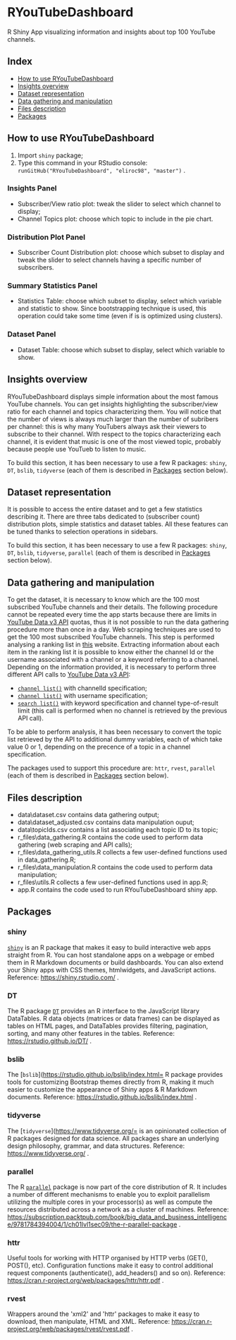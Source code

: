 # RYouTubeDashboard
R Shiny App visualizing information and insights about top 100 YouTube channels.

## Index
- [How to use RYouTubeDashboard](#How-to-use-RYouTubeDashboard)
- [Insights overview](#Insights-overview)
- [Dataset representation](#Dataset-representation)
- [Data gathering and manipulation](#Data-gathering-and-manipulation)
- [Files description](#Files-description)
- [Packages](#Packages)

## How to use RYouTubeDashboard

1. Import `shiny` package;
2. Type this command in your RStudio console: `runGitHub("RYouTubeDashboard", "eliroc98", "master")` .

### Insights Panel
- Subscriber/View ratio plot: tweak the slider to select which channel to display;
- Channel Topics plot: choose which topic to include in the pie chart.

### Distribution Plot Panel
- Subscriber Count Distribution plot: choose which subset to display and tweak the slider to select channels having a specific number of subscribers.

### Summary Statistics Panel
- Statistics Table: choose which subset to display, select which variable and statistic to show. Since bootstrapping technique is used, this operation could take some time (even if is is optimized using clusters).

### Dataset Panel
- Dataset Table: choose which subset to display, select which variable to show.

## Insights overview
RYouTubeDashboard displays simple information about the most famous YouTube channels. 
You can get insights highlighting the subscriber/view ratio for each channel and topics characterizing them.
You will notice that the number of views is always much larger than the number of subribers per channel: this is why many YouTubers always ask their viewers to subscribe to their channel.
With respect to the topics characterizing each channel, it is evident that music is one of the most viewed topic, probably because people use YouTueb to listen to music.

To build this section, it has been necessary to use a few R packages: `shiny`, `DT`, `bslib`, `tidyverse` (each of them is described in [Packages](#Packages) section below).

## Dataset representation
It is possible to access the entire dataset and to get a few statistics describing it.
There are three tabs dedicated to (subscriber count) distribution plots, simple statistics and dataset tables. All these features can be tuned thanks to selection operations in sidebars.

To build this section, it has been necessary to use a few R packages: `shiny`, `DT`, `bslib`, `tidyverse`, `parallel` (each of them is described in [Packages](#Packages) section below).

## Data gathering and manipulation
To get the dataset, it is necessary to know which are the 100 most subscribed YouTube channels and their details.
The following procedure cannot be repeated every time the app starts because there are limits in [YouTube Data v3 API](https://developers.google.com/youtube/v3) quotas, thus it is not possible to run the data gathering procedure more than once in a day.
Web scraping techniques are used to get the 100 most subscribed YouTube channels. This step is performed analysing a ranking list in [this](https://socialblade.com/youtube/top/100/mostsubscribed) website.
Extracting information about each item in the ranking list it is possible to know either the channel Id or the username associated with a channel or a keyword referring to a channel. Depending on the information provided, it is necessary to perform three different API calls to [YouTube Data v3 API](https://developers.google.com/youtube/v3):
- [`channel list()`](https://developers.google.com/youtube/v3/docs/channels/list) with channelId specification;
- [`channel list()`](https://developers.google.com/youtube/v3/docs/channels/list) with username specification;
- [`search list()`](https://developers.google.com/youtube/v3/docs/search/list) with keyword specification and channel type-of-result limit (this call is performed when no channel is retrieved by the previous API call).

To be able to perform analysis, it has been necessary to convert the topic list retrieved by the API to additional dummy variables, each of which take value 0 or 1, depending on the precence of a topic in a channel specification.

The packages used to support this procedure are: `httr`, `rvest`, `parallel` (each of them is described in [Packages](#Packages) section below).

## Files description
- data\dataset.csv contains data gathering output;
- data\dataset_adjusted.csv contains data manipulation ouput;
- data\topicIds.csv contains a list associating each topic ID to its topic;
- r_files\data_gathering.R contains the code used to perform data gathering (web scraping and API calls);
- r_files\data_gathering_utils.R collects a few user-defined functions used in data_gathering.R;
- r_files\data_manipulation.R contains the code used to perform data manipulation;
- r_files\utils.R collects a few user-defined functions used in app.R;
- app.R contains the code used to run RYouTubeDashboard shiny app.

## Packages
### shiny
[`shiny`](https://shiny.rstudio.com/) is an R package that makes it easy to build interactive web apps straight from R. You can host standalone apps on a webpage or embed them in R Markdown documents or build dashboards. You can also extend your Shiny apps with CSS themes, htmlwidgets, and JavaScript actions.
Reference: https://shiny.rstudio.com/ .
### DT
The R package [`DT`](https://rstudio.github.io/DT/) provides an R interface to the JavaScript library DataTables. R data objects (matrices or data frames) can be displayed as tables on HTML pages, and DataTables provides filtering, pagination, sorting, and many other features in the tables.
Reference: https://rstudio.github.io/DT/ .
### bslib
The [`bslib`](https://rstudio.github.io/bslib/index.html= R package provides tools for customizing Bootstrap themes directly from R, making it much easier to customize the appearance of Shiny apps & R Markdown documents. 
Reference: https://rstudio.github.io/bslib/index.html .
### tidyverse
The [`tidyverse`](https://www.tidyverse.org/= is an opinionated collection of R packages designed for data science. All packages share an underlying design philosophy, grammar, and data structures.
Reference: https://www.tidyverse.org/ .
### parallel
The R [`parallel`](https://subscription.packtpub.com/book/big_data_and_business_intelligence/9781784394004/1/ch01lvl1sec09/the-r-parallel-package) package is now part of the core distribution of R. It includes a number of different mechanisms to enable you to exploit parallelism utilizing the multiple cores in your processor(s) as well as compute the resources distributed across a network as a cluster of machines.
Reference: https://subscription.packtpub.com/book/big_data_and_business_intelligence/9781784394004/1/ch01lvl1sec09/the-r-parallel-package .
### httr
Useful tools for working with HTTP organised by HTTP verbs (GET(), POST(), etc). Configuration functions make it easy to control additional request components (authenticate(),
add_headers() and so on).
Reference: https://cran.r-project.org/web/packages/httr/httr.pdf .
### rvest
Wrappers around the 'xml2' and 'httr' packages to make it easy to download, then manipulate, HTML and XML.
Reference: https://cran.r-project.org/web/packages/rvest/rvest.pdf .
